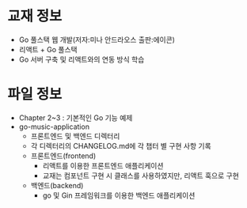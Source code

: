 # 교재 정보
- Go 풀스택 웹 개발(저자:미나 안드라오스 출판:에이콘)
- 리액트 + Go 풀스택
- Go 서버 구축 및 리액트와의 연동 방식 학습


# 파일 정보
- Chapter 2~3 : 기본적인 Go 기능 예제
- go-music-application
  - 프론트엔드 및 백엔드 디렉터리
  - 각 디렉터리의 CHANGELOG.md에 각 챕터 별 구현 사항 기록
  - 프론트엔드(frontend)
    - 리액트를 이용한 프론트엔드 애플리케이션
    - 교재는 컴포넌트 구현 시 클래스를 사용하였지만, 리액트 훅으로 구현
  - 백엔드(backend)
    - go 및 Gin 프레임워크를 이용한 백엔드 애플리케이션